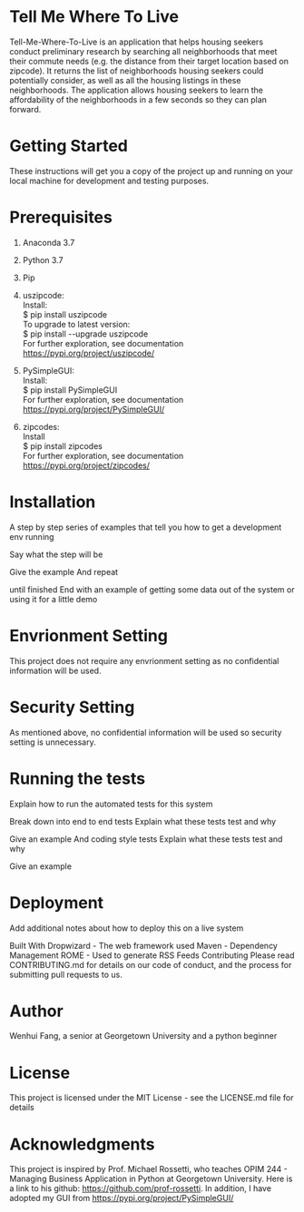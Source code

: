 # Tell Me Where To Live

Tell-Me-Where-To-Live is an application that helps housing seekers conduct preliminary research by searching all neighborhoods that meet their commute needs (e.g. the distance from their target location based on zipcode). It returns the list of neighborhoods housing seekers could potentially consider, as well as all the housing listings in these neighborhoods. The application allows housing seekers to learn the affordability of the neighborhoods in a few seconds so they can plan forward.

# Getting Started
These instructions will get you a copy of the project up and running on your local machine for development and testing purposes. 

# Prerequisites
1. Anaconda 3.7
2. Python 3.7
3. Pip
4. uszipcode: 
  <br />Install:
  <br />$ pip install uszipcode
  <br />To upgrade to latest version:
  <br />$ pip install --upgrade uszipcode
  <br />For further exploration, see documentation 
  <br />https://pypi.org/project/uszipcode/
5. PySimpleGUI: 
  <br />Install:
  <br />$ pip install PySimpleGUI
  <br />For further exploration, see documentation 
  <br />https://pypi.org/project/PySimpleGUI/

6. zipcodes: 
  <br />Install
  <br />$ pip install zipcodes
  <br />For further exploration, see documentation 
  <br />https://pypi.org/project/zipcodes/
  
# Installation
A step by step series of examples that tell you how to get a development env running

Say what the step will be

Give the example
And repeat

until finished
End with an example of getting some data out of the system or using it for a little demo

# Envrionment Setting
This project does not require any envrionment setting as no confidential information will be used. 

# Security Setting
As mentioned above, no confidential information will be used so security setting is unnecessary. 

# Running the tests
Explain how to run the automated tests for this system

Break down into end to end tests
Explain what these tests test and why

Give an example
And coding style tests
Explain what these tests test and why

Give an example

# Deployment
Add additional notes about how to deploy this on a live system

Built With
Dropwizard - The web framework used
Maven - Dependency Management
ROME - Used to generate RSS Feeds
Contributing
Please read CONTRIBUTING.md for details on our code of conduct, and the process for submitting pull requests to us.

# Author
Wenhui Fang, a senior at Georgetown University and a python beginner 

# License
This project is licensed under the MIT License - see the LICENSE.md file for details

# Acknowledgments
This project is inspired by Prof. Michael Rossetti, who teaches OPIM 244 - Managing Business Application in Python at Georgetown University. Here is a link to his github: https://github.com/prof-rossetti. In addition, I have adopted my GUI from https://pypi.org/project/PySimpleGUI/
